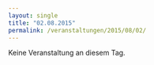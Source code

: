 ```yaml
---
layout: single
title: "02.08.2015"
permalink: /veranstaltungen/2015/08/02/
---
```


Keine Veranstaltung an diesem Tag.
